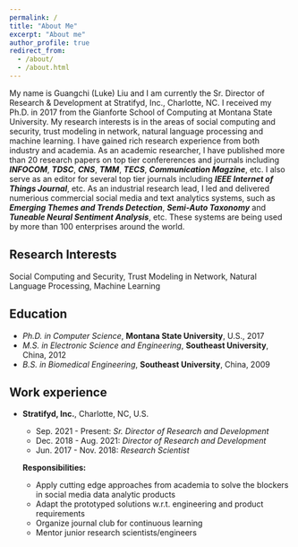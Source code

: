 ```yaml
---
permalink: /
title: "About Me"
excerpt: "About me"
author_profile: true
redirect_from: 
  - /about/
  - /about.html
---
```


My name is Guangchi (Luke) Liu and I am currently the Sr. Director of Research & Development at Stratifyd, Inc., Charlotte, NC. I received my Ph.D. in 2017 from the Gianforte School of Computing at Montana State University. My research interests is in the areas of social computing and security, trust modeling in network, natural language processing and machine learning. I have gained rich research experience from both industry and academia. As an academic researcher, I have published more than 20 research papers on top tier confererences and journals including ***INFOCOM***, ***TDSC***, ***CNS***, ***TMM***, ***TECS***, ***Communication Magzine***, etc. I also serve as an editor for several top tier journals including ***IEEE Internet of Things Journal***, etc. As an industrial research lead, I led and delivered numerious commercial social media and text analytics systems, such as ***Emerging Themes and Trends Detection***, ***Semi-Auto Taxonomy*** and ***Tuneable Neural Sentiment Analysis***, etc. These systems are being used by more than 100 enterprises around the world. 

Research Interests
------
Social Computing and Security, Trust Modeling in Network, Natural Language Processing, Machine Learning 


Education
------
* *Ph.D. in Computer Science*, **Montana State University**, U.S., 2017
* *M.S. in Electronic Science and Engineering*, **Southeast University**, China, 2012
* *B.S. in Biomedical Engineering*, **Southeast University**, China, 2009



Work experience
------
* **Stratifyd, Inc.**, Charlotte, NC, U.S.
  * Sep. 2021 - Present: *Sr. Director of Research and Development*
  * Dec. 2018 - Aug. 2021: *Director of Research and Development*
  * Jun. 2017 - Nov. 2018: *Research Scientist*
  
  **Responsibilities:**
    * Apply cutting edge approaches from academia to solve the blockers in social media data analytic products
    * Adapt the prototyped solutions w.r.t. engineering and product requirements
    * Organize journal club for continuous learning
    * Mentor junior research scientists/engineers




